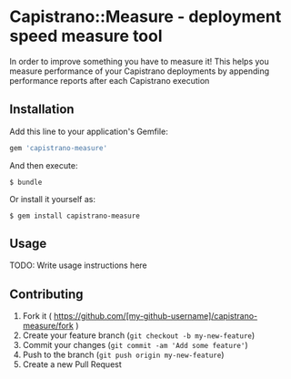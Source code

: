 # Capistrano::Measure - deployment speed measure tool

In order to improve something you have to measure it! This helps you measure performance of your Capistrano deployments by appending performance reports after each Capistrano execution

## Installation

Add this line to your application's Gemfile:

```ruby
gem 'capistrano-measure'
```

And then execute:

    $ bundle

Or install it yourself as:

    $ gem install capistrano-measure

## Usage

TODO: Write usage instructions here

## Contributing

1. Fork it ( https://github.com/[my-github-username]/capistrano-measure/fork )
2. Create your feature branch (`git checkout -b my-new-feature`)
3. Commit your changes (`git commit -am 'Add some feature'`)
4. Push to the branch (`git push origin my-new-feature`)
5. Create a new Pull Request
